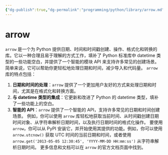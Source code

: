 ```yaml
---
{"dg-publish":true,"dg-permalink":"programming/python/library/arrow.md","permalink":"/programming/python/library/arrow.md/"}
---
```



# arrow

`arrow` 是一个为 Python 提供日期、时间和时间戳创建、操作、格式化和转换的库。它以一种合理且易于理解的方式工作，填补了 Python 标准库中 datetime 类型的一些功能空白，并提供了一个智能的模块 API 来支持许多常见的创建场景。简单来说，它可以帮助你更轻松地处理日期和时间，减少导入和代码量。 `arrow` 库的特点包括：

1. **日期和时间的处理**：`arrow` 提供了一个更加用户友好的方式来处理日期和时间，尤其是在格式化和转换方面。
2. **与 datetime 类型的集成**：它更新和改进了 Python 的 datetime 类型，填补了一些功能上的空白。
3. **智能的 API**：`arrow` 提供了一个智能的 API，支持许多常见的日期和时间创建场景。 例如，你可以使用 `arrow` 库轻松地获取当前时间、从时间戳创建日期时间对象、从字符串解析日期时间，以及执行日期时间的格式化操作。 要使用 `arrow`，你可以从 PyPI 安装它，并开始使用其提供的功能。例如，你可以使用 `arrow.utcnow()` 获取 UTC 时间的当前日期和时间，或者使用 `arrow.get('2013-05-05 12:30:45', 'YYYY-MM-DD HH:mm:ss')` 从字符串解析日期时间。 更多信息和文档可以在 `arrow` 的官方文档页面中找到。